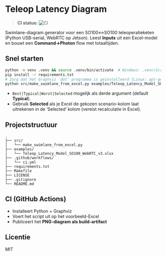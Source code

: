 # Teleop Latency Diagram

> **CI status:** ![CI](https://github.com/OWNER/REPO/actions/workflows/ci.yml/badge.svg)

Swimlane-diagram generator voor een SO100↔SO100 teleoperatieketen (Python USB-serial, WebRTC op Jetson).
Leest **Inputs** uit een Excel-model en bouwt een **Command→Photon** flow met totaaltijden.

## Snel starten

```bash
python -m venv .venv && source .venv/bin/activate  # Windows: .venv\Scripts\activate
pip install -r requirements.txt
# Zorg dat het Graphviz 'dot' programma is geïnstalleerd (Linux: apt-get install graphviz, macOS: brew install graphviz, Windows: choco install graphviz)
python src/make_swimlane_from_excel.py examples/Teleop_Latency_Model_SO100_WebRTC_v3.xlsx out.png Typical
```

- `Best|Typical|Worst|Selected` mogelijk als derde argument (default **Typical**).
- Gebruik **Selected** als je Excel de gekozen scenario-kolom laat uitrekenen in de ‘Selected’ kolom (vereist recalculatie in Excel).

## Projectstructuur

```
.
├── src/
│   └── make_swimlane_from_excel.py
├── examples/
│   └── Teleop_Latency_Model_SO100_WebRTC_v3.xlsx
├── .github/workflows/
│   └── ci.yml
├── requirements.txt
├── Makefile
├── LICENSE
├── .gitignore
└── README.md
```

## CI (GitHub Actions)

- Installeert Python + Graphviz
- Voert het script uit op het voorbeeld-Excel
- Publiceert het **PNG-diagram als build-artifact**

## Licentie

MIT